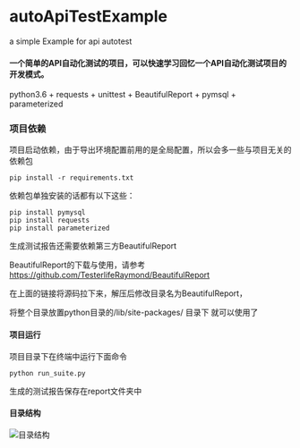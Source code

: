 # autoApiTestExample
a simple Example for api autotest

#### 一个简单的API自动化测试的项目，可以快速学习回忆一个API自动化测试项目的开发模式。

python3.6 + requests + unittest + BeautifulReport + pymsql + parameterized



### 项目依赖

项目启动依赖，由于导出环境配置前用的是全局配置，所以会多一些与项目无关的依赖包

```
pip install -r requirements.txt
```



依赖包单独安装的话都有以下这些：

```
pip install pymysql
pip install requests
pip install parameterized
```



生成测试报告还需要依赖第三方BeautifulReport

BeautifulReport的下载与使用，请参考<https://github.com/TesterlifeRaymond/BeautifulReport> 

在上面的链接将源码拉下来，解压后修改目录名为BeautifulReport，

将整个目录放置python目录的/lib/site-packages/ 目录下 就可以使用了



#### 项目运行

项目目录下在终端中运行下面命令

```
python run_suite.py
```

生成的测试报告保存在report文件夹中



#### 目录结构

![目录结构](F:\渣渣班长2\gihub代码\autoApiTestExample\目录结构.png)